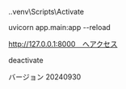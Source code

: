 .\.venv\Scripts\Activate

uvicorn app.main:app --reload

http://127.0.0.1:8000　へアクセス

deactivate

バージョン 20240930
